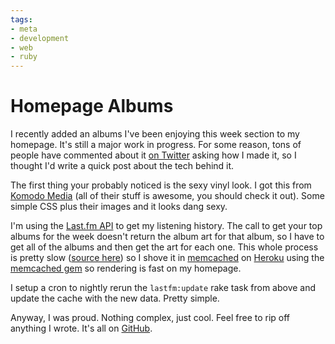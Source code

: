 ```yaml
---
tags:
- meta
- development
- web
- ruby
---
```


# Homepage Albums

I recently added an albums I've been enjoying this week section to my homepage. It's still a major work in progress. For some reason, tons of people have commented about it [on Twitter](http://twitter.com/soffes) asking how I made it, so I thought I'd write a quick post about the tech behind it.

The first thing your probably noticed is the sexy vinyl look. I got this from [Komodo Media](http://www.komodomedia.com/blog/2009/03/sexy-music-album-overlays/) (all of their stuff is awesome, you should check it out). Some simple CSS plus their images and it looks dang sexy.

I'm using the [Last.fm API](http://last.fm/api) to get my listening history. The call to get your top albums for the week doesn't return the album art for that album, so I have to get all of the albums and then get the art for each one. This whole process is pretty slow ([source here](https://github.com/soffes/soff.es/blob/022bec8bd6e8134f944558efeb2b03ac0b0aa4af/lib/tasks/lastfm.rake)) so I shove it in [memcached](http://memcached.org) on [Heroku](http://heroku.com) using the [memcached gem](http://rubygems.org/gems/memcached) so rendering is fast on my homepage.

I setup a cron to nightly rerun the `lastfm:update` rake task from above and update the cache with the new data. Pretty simple.

Anyway, I was proud. Nothing complex, just cool. Feel free to rip off anything I wrote. It's all on [GitHub](http://github.com/soffes/soff.es).

